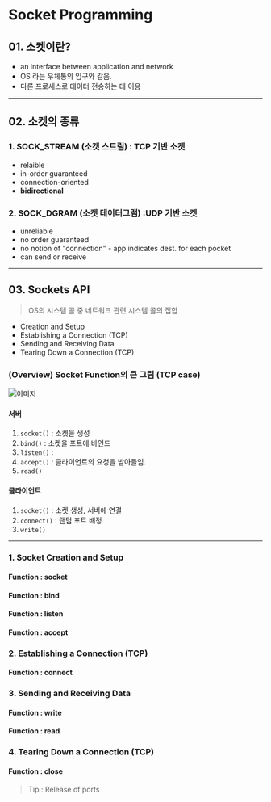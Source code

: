 # Socket Programming

## 01. 소켓이란?
* an interface between application and network 
* OS 라는 우체통의 입구와 같음.
* 다른 프로세스로 데이터 전송하는 데 이용 

---
## 02. 소켓의 종류

### 1. SOCK_STREAM (소켓 스트림) : TCP 기반 소켓
* relaible
* in-order guaranteed
* connection-oriented
* **bidirectional**
### 2. SOCK_DGRAM (소켓 데이터그램) :UDP 기반 소켓
* unreliable
* no order guaranteed
* no notion of "connection" - app indicates dest. for each pocket
* can send or receive

---

## 03. Sockets API
> OS의 시스템 콜 중 네트워크 관련 시스템 콜의 집합

* Creation and Setup
* Establishing a Connection (TCP)
* Sending and Receiving Data
* Tearing Down a Connection (TCP)

### (Overview) Socket Function의 큰 그림 (TCP case)

![이미지](https://github.com/hotpineapple/study-for-Tech-Interview/new/main/Network/image/socket1.png)

#### 서버

1. `socket()` : 소켓을 생성
2. `bind()` : 소켓을 포트에 바인드
3. `listen()` : 
4. `accept()` : 클라이언트의 요청을 받아들임.
5. `read()`

#### 클라이언트

1. `socket()` : 소켓 생성, 서버에 연결
2. `connect()` : 랜덤 포트 배정
3. `write()` 

---

### 1. Socket Creation and Setup
#### Function : socket

#### Function : bind

#### Function : listen

#### Function : accept

### 2. Establishing a Connection (TCP)
#### Function : connect 

### 3. Sending and Receiving Data
#### Function : write


#### Function : read

### 4. Tearing Down a Connection (TCP)

#### Function : close

> Tip : Release of ports
